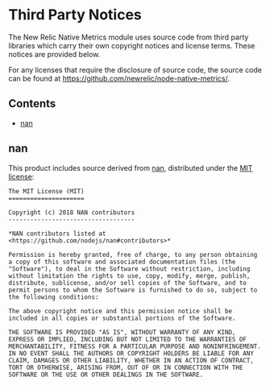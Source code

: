 # Third Party Notices

The New Relic Native Metrics module uses source code from third party libraries
which carry their own copyright notices and license terms. These notices are
provided below.

For any licenses that require the disclosure of source code, the source code
can be found at https://github.com/newrelic/node-native-metrics/.

## Contents

* [nan](#nan)

## nan

This product includes source derived from
[nan](https://github.com/nodejs/nan), distributed under the
[MIT license](https://github.com/nodejs/nan/blob/8d312c2ae64240e76d8f4d428f73854455305567/LICENSE.md):

```
The MIT License (MIT)
=====================

Copyright (c) 2018 NAN contributors
-----------------------------------

*NAN contributors listed at <https://github.com/nodejs/nan#contributors>*

Permission is hereby granted, free of charge, to any person obtaining a copy of this software and associated documentation files (the "Software"), to deal in the Software without restriction, including without limitation the rights to use, copy, modify, merge, publish, distribute, sublicense, and/or sell copies of the Software, and to permit persons to whom the Software is furnished to do so, subject to the following conditions:

The above copyright notice and this permission notice shall be included in all copies or substantial portions of the Software.

THE SOFTWARE IS PROVIDED "AS IS", WITHOUT WARRANTY OF ANY KIND, EXPRESS OR IMPLIED, INCLUDING BUT NOT LIMITED TO THE WARRANTIES OF MERCHANTABILITY, FITNESS FOR A PARTICULAR PURPOSE AND NONINFRINGEMENT. IN NO EVENT SHALL THE AUTHORS OR COPYRIGHT HOLDERS BE LIABLE FOR ANY CLAIM, DAMAGES OR OTHER LIABILITY, WHETHER IN AN ACTION OF CONTRACT, TORT OR OTHERWISE, ARISING FROM, OUT OF OR IN CONNECTION WITH THE SOFTWARE OR THE USE OR OTHER DEALINGS IN THE SOFTWARE.
```
